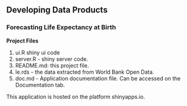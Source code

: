 ## Developing Data Products ##


### Forecasting Life Expectancy at Birth ###


**Project Files**
 

1.  ui.R shiny ui code 
2. server.R - shiny server code.
3. README.md: this project file. 
3. le.rds - the data extracted from World Bank Open Data.
4. doc.md - Application documentation file. Can be accessed on the Documentation tab.


This application is hosted on the platform shinyapps.io.



